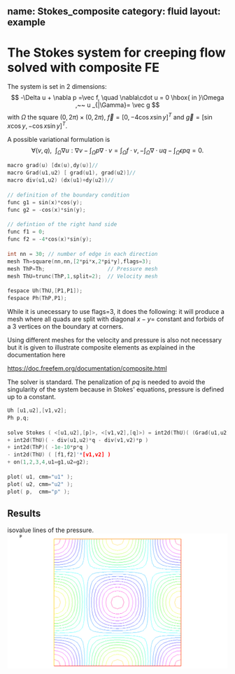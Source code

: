 name: Stokes_composite
category: fluid
layout: example
---

# The Stokes system for creeping flow solved with composite FE
The system is set in 2 dimensions:
$$
-\Delta u + \nabla p =\vec f, \quad 
 \nabla\cdot u = 0   \hbox{ in }\Omega ,~~
 u _{|\Gamma}= \vec g
 $$
with $\Omega$ the  square $(0,2\pi)\times(0,2\pi)$, $\vec f=[0,-4\cos x\sin y]^T$ and $\vec g=[\sin x\cos y,-\cos x \sin y]^T$. 

A possible variational formulation is
$$∀(v,q),~~∫_Ω ∇u:∇v−∫_Ωp\nabla\cdot v=∫_Ωf\cdot v,
−∫_Ω\nabla\cdot u q−∫_Ωϵpq=0.
$$
~~~c++
macro grad(u) [dx(u),dy(u)]//
macro Grad(u1,u2) [ grad(u1), grad(u2)]//
macro div(u1,u2) (dx(u1)+dy(u2))//

// definition of the boundary condition 
func g1 = sin(x)*cos(y);
func g2 = -cos(x)*sin(y);

// defintion of the right hand side
func f1 = 0;
func f2 = -4*cos(x)*sin(y);

int nn = 30; // number of edge in each direction
mesh Th=square(nn,nn,[2*pi*x,2*pi*y],flags=3);
mesh ThP=Th;                    // Pressure mesh
mesh ThU=trunc(ThP,1,split=2);  // Velocity mesh

fespace Uh(ThU,[P1,P1]);
fespace Ph(ThP,P1);
~~~
While it is unecessary to use flags=3, it does the following:
it will produce a mesh where all quads are split with diagonal $x-y=$ constant and forbids of a 3 vertices on the boundary at corners.

Using different meshes for the velocity and pressure is also not necessary but it is given to illustrate composite elements as explained in the documentation here

https://doc.freefem.org/documentation/composite.html

The solver is standard.  The penalization of $pq$ is needed to avoid the singularity of the system because in Stokes' equations, pressure is defined up to a constant.
~~~c++
Uh [u1,u2],[v1,v2];
Ph p,q;

solve Stokes ( <[u1,u2],[p]>, <[v1,v2],[q]>) = int2d(ThU)( (Grad(u1,u2):Grad(v1,v2)) )
+ int2d(ThU)( - div(u1,u2)*q - div(v1,v2)*p )
+ int2d(ThP)( -1e-10*p*q )
- int2d(ThU) ( [f1,f2]'*[v1,v2] )
+ on(1,2,3,4,u1=g1,u2=g2);

plot( u1, cmm="u1" );
plot( u2, cmm="u2" );
plot( p,  cmm="p" );
~~~
## Results
isovalue lines of the pressure.
![](https://raw.githubusercontent.com/phtournier/ffmdtest/refs/heads/main/md/stokes_composite_solution.png)
